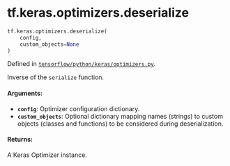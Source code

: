 <div itemscope itemtype="http://developers.google.com/ReferenceObject">
<meta itemprop="name" content="tf.keras.optimizers.deserialize" />
<meta itemprop="path" content="Stable" />
</div>

# tf.keras.optimizers.deserialize

``` python
tf.keras.optimizers.deserialize(
    config,
    custom_objects=None
)
```



Defined in [`tensorflow/python/keras/optimizers.py`](/code/stable/tensorflow/python/keras/optimizers.py).

Inverse of the `serialize` function.

#### Arguments:

* <b>`config`</b>: Optimizer configuration dictionary.
* <b>`custom_objects`</b>: Optional dictionary mapping
        names (strings) to custom objects
        (classes and functions)
        to be considered during deserialization.


#### Returns:

A Keras Optimizer instance.